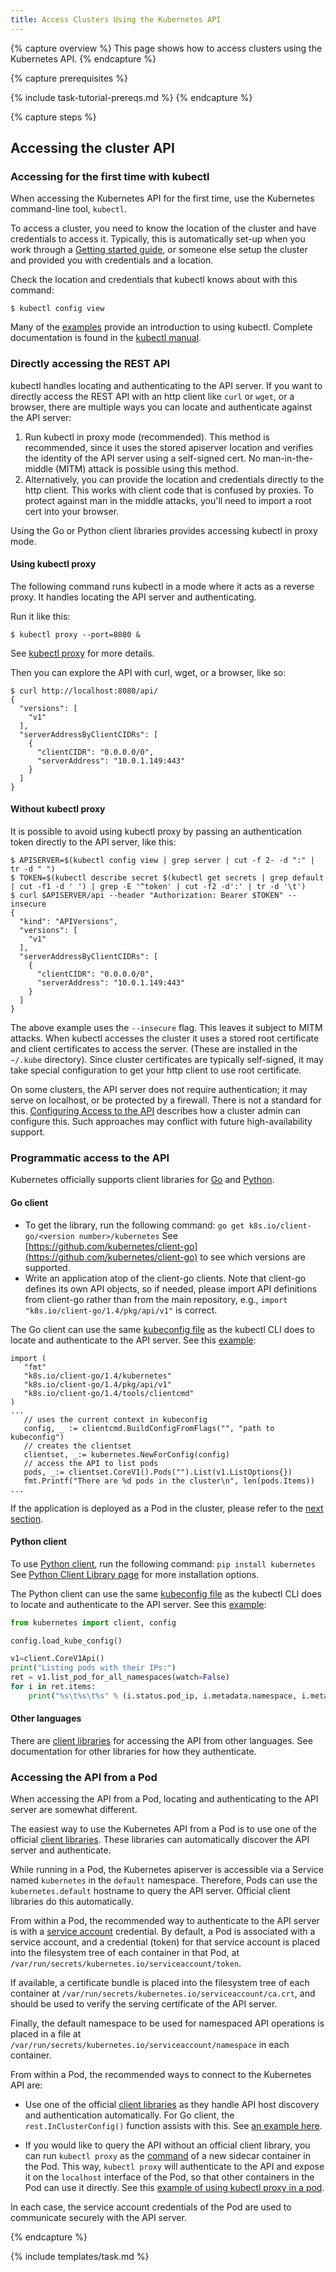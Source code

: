 ```yaml
---
title: Access Clusters Using the Kubernetes API
---
```


{% capture overview %}
This page shows how to access clusters using the Kubernetes API.
{% endcapture %}

{% capture prerequisites %}

{% include task-tutorial-prereqs.md %}
{% endcapture %}

{% capture steps %}

## Accessing the cluster API

### Accessing for the first time with kubectl

When accessing the Kubernetes API for the first time, use the
Kubernetes command-line tool, `kubectl`.

To access a cluster, you need to know the location of the cluster and have credentials
to access it. Typically, this is automatically set-up when you work through
a [Getting started guide](/docs/setup/),
or someone else setup the cluster and provided you with credentials and a location.

Check the location and credentials that kubectl knows about with this command:

```shell
$ kubectl config view
```

Many of the [examples](https://github.com/kubernetes/examples/tree/{{page.githubbranch}}/) provide an introduction to using
kubectl. Complete documentation is found in the [kubectl manual](/docs/reference/kubectl/overview/).

### Directly accessing the REST API

kubectl handles locating and authenticating to the API server. If you want to directly access the REST API with an http client like
`curl` or `wget`, or a browser, there are multiple ways you can locate and authenticate against the API server:

 1. Run kubectl in proxy mode (recommended). This method is recommended, since it uses the stored apiserver location and verifies the identity of the API server using a self-signed cert. No man-in-the-middle (MITM) attack is possible using this method.
 1. Alternatively, you can provide the location and credentials directly to the http client. This works with client code that is confused by proxies. To protect against man in the middle attacks, you'll need to import a root cert into your browser.

 Using the Go or Python client libraries provides accessing kubectl in proxy mode.

#### Using kubectl proxy

The following command runs kubectl in a mode where it acts as a reverse proxy. It handles
locating the API server and authenticating.

Run it like this:

```shell
$ kubectl proxy --port=8080 &
```

See [kubectl proxy](/docs/user-guide/kubectl/{{page.version}}/#proxy) for more details.

Then you can explore the API with curl, wget, or a browser, like so:

```shell
$ curl http://localhost:8080/api/
{
  "versions": [
    "v1"
  ],
  "serverAddressByClientCIDRs": [
    {
      "clientCIDR": "0.0.0.0/0",
      "serverAddress": "10.0.1.149:443"
    }
  ]
}
```

#### Without kubectl proxy

It is possible to avoid using kubectl proxy by passing an authentication token
directly to the API server, like this:

``` shell
$ APISERVER=$(kubectl config view | grep server | cut -f 2- -d ":" | tr -d " ")
$ TOKEN=$(kubectl describe secret $(kubectl get secrets | grep default | cut -f1 -d ' ') | grep -E '^token' | cut -f2 -d':' | tr -d '\t')
$ curl $APISERVER/api --header "Authorization: Bearer $TOKEN" --insecure
{
  "kind": "APIVersions",
  "versions": [
    "v1"
  ],
  "serverAddressByClientCIDRs": [
    {
      "clientCIDR": "0.0.0.0/0",
      "serverAddress": "10.0.1.149:443"
    }
  ]
}
```

The above example uses the `--insecure` flag. This leaves it subject to MITM
attacks. When kubectl accesses the cluster it uses a stored root certificate
and client certificates to access the server. (These are installed in the
`~/.kube` directory). Since cluster certificates are typically self-signed, it
may take special configuration to get your http client to use root
certificate.

On some clusters, the API server does not require authentication; it may serve
on localhost, or be protected by a firewall. There is not a standard
for this. [Configuring Access to the API](/docs/admin/accessing-the-api)
describes how a cluster admin can configure this. Such approaches may conflict
with future high-availability support.

### Programmatic access to the API

Kubernetes officially supports client libraries for [Go](#go-client) and
[Python](#python-client).

#### Go client

* To get the library, run the following command: `go get k8s.io/client-go/<version number>/kubernetes` See [https://github.com/kubernetes/client-go](https://github.com/kubernetes/client-go) to see which versions are supported.
* Write an application atop of the client-go clients. Note that client-go defines its own API objects, so if needed, please import API definitions from client-go rather than from the main repository, e.g., `import "k8s.io/client-go/1.4/pkg/api/v1"` is correct.

The Go client can use the same [kubeconfig file](/docs/concepts/cluster-administration/authenticate-across-clusters-kubeconfig/)
as the kubectl CLI does to locate and authenticate to the API server. See this [example](https://git.k8s.io/client-go/examples/out-of-cluster-client-configuration/main.go):

```golang
import (
   "fmt"
   "k8s.io/client-go/1.4/kubernetes"
   "k8s.io/client-go/1.4/pkg/api/v1"
   "k8s.io/client-go/1.4/tools/clientcmd"
)
...
   // uses the current context in kubeconfig
   config, _ := clientcmd.BuildConfigFromFlags("", "path to kubeconfig")
   // creates the clientset
   clientset, _:= kubernetes.NewForConfig(config)
   // access the API to list pods
   pods, _:= clientset.CoreV1().Pods("").List(v1.ListOptions{})
   fmt.Printf("There are %d pods in the cluster\n", len(pods.Items))
...
```

If the application is deployed as a Pod in the cluster, please refer to the [next section](#accessing-the-api-from-a-pod).

#### Python client

To use [Python client](https://github.com/kubernetes-incubator/client-python), run the following command: `pip install kubernetes` See [Python Client Library page](https://github.com/kubernetes-incubator/client-python) for more installation options.

The Python client can use the same [kubeconfig file](/docs/concepts/cluster-administration/authenticate-across-clusters-kubeconfig/)
as the kubectl CLI does to locate and authenticate to the API server. See this [example](https://github.com/kubernetes-incubator/client-python/tree/master/examples/example1.py):

```python
from kubernetes import client, config

config.load_kube_config()

v1=client.CoreV1Api()
print("Listing pods with their IPs:")
ret = v1.list_pod_for_all_namespaces(watch=False)
for i in ret.items:
    print("%s\t%s\t%s" % (i.status.pod_ip, i.metadata.namespace, i.metadata.name))
```

#### Other languages

There are [client libraries](/docs/reference/client-libraries/) for accessing the API from other languages. See documentation for other libraries for how they authenticate.

### Accessing the API from a Pod

When accessing the API from a Pod, locating and authenticating
to the API server are somewhat different.

The easiest way to use the Kubernetes API from a Pod is to use
one of the official [client libraries](/docs/reference/client-libraries/). These
libraries can automatically discover the API server and authenticate.

While running in a Pod, the Kubernetes apiserver is accessible via a Service named
`kubernetes` in the `default` namespace. Therefore, Pods can use the 
`kubernetes.default` hostname to query the API server. Official client libraries
do this automatically.

From within a Pod, the recommended way to authenticate to the API server is with a
[service account](/docs/user-guide/service-accounts) credential. By default, a Pod
is associated with a service account, and a credential (token) for that
service account is placed into the filesystem tree of each container in that Pod,
at `/var/run/secrets/kubernetes.io/serviceaccount/token`.

If available, a certificate bundle is placed into the filesystem tree of each
container at `/var/run/secrets/kubernetes.io/serviceaccount/ca.crt`, and should be
used to verify the serving certificate of the API server.

Finally, the default namespace to be used for namespaced API operations is placed in a file
at `/var/run/secrets/kubernetes.io/serviceaccount/namespace` in each container.

From within a Pod, the recommended ways to connect to the Kubernetes API are:

  - Use one of the official [client libraries](/docs/reference/client-libraries/)
    as they handle API host discovery and authentication automatically.
    For Go client, the `rest.InClusterConfig()` function assists with this.
    See [an example here](https://git.k8s.io/client-go/examples/in-cluster-client-configuration/main.go).

  - If you would like to query the API without an official client library, you can run `kubectl proxy`
    as the [command](/docs/tasks/inject-data-application/define-command-argument-container/)
    of a new sidecar container in the Pod. This way, `kubectl proxy` will authenticate
    to the API and expose it on the `localhost` interface of the Pod, so that other containers
    in the Pod can use it directly. See this [example of using kubectl proxy in a pod](https://github.com/kubernetes/examples/tree/master/staging/kubectl-container/).

In each case, the service account credentials of the Pod are used to communicate
securely with the API server.

{% endcapture %}

{% include templates/task.md %}
